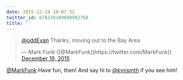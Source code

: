 ```yaml
---
date: 2015-12-19 10:07:32
twitter_id: 678230189608992768
title: ''
---
```


<blockquote class="twitter-tweet"><p lang="en" dir="ltr"><a href="https://twitter.com/oddEvan?ref_src=twsrc%5Etfw">@oddEvan</a> Thanks, moving out to the Bay Area</p>&mdash; Mark Funk ([@MarkFunk](https://twitter.com/MarkFunk)) <a href="https://twitter.com/MarkFunk/status/678229963460493312?ref_src=twsrc%5Etfw">December 19, 2015</a></blockquote>
<script async src="https://platform.twitter.com/widgets.js" charset="utf-8"></script>

[@MarkFunk](https://twitter.com/MarkFunk) Have fun, then! And say hi to [@kvnsmth](https://twitter.com/kvnsmth) if you see him!
